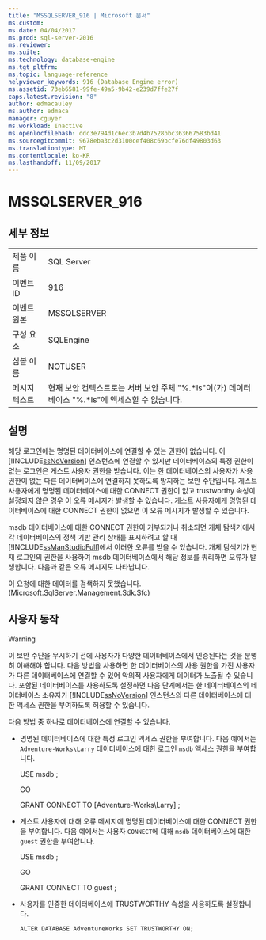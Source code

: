```yaml
---
title: "MSSQLSERVER_916 | Microsoft 문서"
ms.custom: 
ms.date: 04/04/2017
ms.prod: sql-server-2016
ms.reviewer: 
ms.suite: 
ms.technology: database-engine
ms.tgt_pltfrm: 
ms.topic: language-reference
helpviewer_keywords: 916 (Database Engine error)
ms.assetid: 73eb6581-99fe-49a5-9b42-e239d7ffe27f
caps.latest.revision: "8"
author: edmacauley
ms.author: edmaca
manager: cguyer
ms.workload: Inactive
ms.openlocfilehash: ddc3e794d1c6ec3b7d4b7528bbc363667583bd41
ms.sourcegitcommit: 9678eba3c2d3100cef408c69bcfe76df49803d63
ms.translationtype: MT
ms.contentlocale: ko-KR
ms.lasthandoff: 11/09/2017
---
```

# <a name="mssqlserver916"></a>MSSQLSERVER_916
  
## <a name="details"></a>세부 정보  
  
|||  
|-|-|  
|제품 이름|SQL Server|  
|이벤트 ID|916|  
|이벤트 원본|MSSQLSERVER|  
|구성 요소|SQLEngine|  
|심볼 이름|NOTUSER|  
|메시지 텍스트|현재 보안 컨텍스트로는 서버 보안 주체 "%.*ls"이(가) 데이터베이스 "%.\*ls"에 액세스할 수 없습니다.|  
  
## <a name="explanation"></a>설명  
해당 로그인에는 명명된 데이터베이스에 연결할 수 있는 권한이 없습니다. 이 [!INCLUDE[ssNoVersion](../../includes/ssnoversion-md.md)] 인스턴스에 연결할 수 있지만 데이터베이스의 특정 권한이 없는 로그인은 게스트 사용자 권한을 받습니다. 이는 한 데이터베이스의 사용자가 사용 권한이 없는 다른 데이터베이스에 연결하지 못하도록 방지하는 보안 수단입니다. 게스트 사용자에게 명명된 데이터베이스에 대한 CONNECT 권한이 없고 trustworthy 속성이 설정되지 않은 경우 이 오류 메시지가 발생할 수 있습니다. 게스트 사용자에게 명명된 데이터베이스에 대한 CONNECT 권한이 없으면 이 오류 메시지가 발생할 수 있습니다.  
  
msdb 데이터베이스에 대한 CONNECT 권한이 거부되거나 취소되면 개체 탐색기에서 각 데이터베이스의 정책 기반 관리 상태를 표시하려고 할 때 [!INCLUDE[ssManStudioFull](../../includes/ssmanstudiofull-md.md)]에서 이러한 오류를 받을 수 있습니다. 개체 탐색기가 현재 로그인의 권한을 사용하여 msdb 데이터베이스에서 해당 정보를 쿼리하면 오류가 발생합니다. 다음과 같은 오류 메시지도 나타납니다.  
  
이 요청에 대한 데이터를 검색하지 못했습니다. (Microsoft.SqlServer.Management.Sdk.Sfc)  
  
## <a name="user-action"></a>사용자 동작  
  
> [!WARNING]  
> 이 보안 수단을 무시하기 전에 사용자가 다양한 데이터베이스에서 인증된다는 것을 분명히 이해해야 합니다. 다음 방법을 사용하면 한 데이터베이스의 사용 권한을 가진 사용자가 다른 데이터베이스에 연결할 수 있어 악의적 사용자에게 데이터가 노출될 수 있습니다. 포함된 데이터베이스를 사용하도록 설정하면 다음 단계에서는 한 데이터베이스의 데이터베이스 소유자가 [!INCLUDE[ssNoVersion](../../includes/ssnoversion-md.md)] 인스턴스의 다른 데이터베이스에 대한 액세스 권한을 부여하도록 허용할 수 있습니다.  
  
다음 방법 중 하나로 데이터베이스에 연결할 수 있습니다.  
  
-   명명된 데이터베이스에 대한 특정 로그인 액세스 권한을 부여합니다. 다음 예에서는 `Adventure-Works\Larry` 데이터베이스에 대한 로그인 `msdb` 액세스 권한을 부여합니다.  
  
    USE msdb ;  
  
    GO  
  
    GRANT CONNECT TO [Adventure-Works\Larry] ;  
  
-   게스트 사용자에 대해 오류 메시지에 명명된 데이터베이스에 대한 CONNECT 권한을 부여합니다. 다음 예에서는 사용자 `CONNECT`에 대해 `msdb` 데이터베이스에 대한 `guest` 권한을 부여합니다.  
  
    USE msdb ;  
  
    GO  
  
    GRANT CONNECT TO guest ;  
  
-   사용자를 인증한 데이터베이스에 TRUSTWORTHY 속성을 사용하도록 설정합니다.  
  
    `ALTER DATABASE AdventureWorks SET TRUSTWORTHY ON;`  
  
